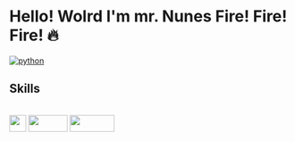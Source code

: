 # Hello! Wolrd I'm mr. Nunes Fire! Fire! Fire! 🔥

[![python](https://img.shields.io/badge/Python-3776AB?style=for-the-badge&logo=python&logoColor=white)](https://github.com/manopico2024/PROJETOS)

## Skills

<div style="display: inline_block"><br>
<img aling="center" height="30" width="30" src="https://img.shields.io/badge/C%23-239120?style=for-the-badge&logo=c-sharp&logoColor=white">
<img aling="center" height="30" width="70" src="https://img.shields.io/badge/Python-3776AB?style=for-the-badge&logo=python&logoColor= white">
<img aling="center" height="30" width="80" src="https://img.shields.io/badge/Windows-0078D6?style=for-the-badge&logo=windows&logoColor=white">

</div>

